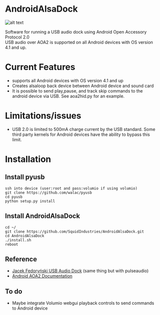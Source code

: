 AndroidAlsaDock
===================
![alt text](http://i.imgur.com/qwmLS3N.png "Diagram")


Software for running a USB audio dock using Android Open Accessory Protocol 2.0  
USB audio over AOA2 is supported on all Android devices with OS version 4.1 and up. 

# Current Features

* supports all Android devices with OS version 4.1 and up
* Creates alsaloop back device between Android device and sound card
* It is possible to send play,pause, and track skip commands to the android device via USB. See aoa2hid.py for an example.

# Limitations/issues
* USB 2.0 is limited to 500mA charge current by the USB standard. Some third party kernels for Android devices have the ability to bypass this limit.


# Installation

## Install pyusb
	ssh into device (user:root and pass:volumio if using volumio)
    git clone https://github.com/walac/pyusb
    cd pyusb
    python setup.py install

## Install AndroidAlsaDock
    cd ~/
    git clone https://github.com/SquidIndustries/AndroidAlsaDock.git
    cd AndroidAlsaDock
    ./install.sh
    reboot
    

## Reference
* [Jacek Fedoryński USB Audio Dock](http://blog.jfedor.org/2013/01/usb-audio-dock-for-android.html) (same thing but with pulseaudio)
* [Android AOA2 Documentation](http://source.android.com/accessories/aoa2.html)

## To do

* Maybe integrate Volumio webgui playback controls to send commands to Android device

